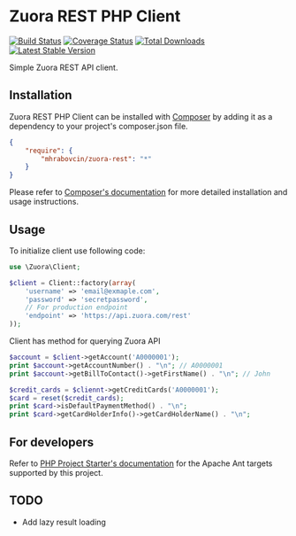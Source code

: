 # Zuora REST PHP Client

[![Build Status](https://travis-ci.org/mhrabovcin/zuora-rest.png)](https://travis-ci.org/mhrabovcin/zuora-rest)
[![Coverage Status](https://coveralls.io/repos/mhrabovcin/zuora-rest/badge.png?branch=master)](https://coveralls.io/r/mhrabovcin/zuora-rest?branch=master)
[![Total Downloads](https://poser.pugx.org/mhrabovcin/zuora-rest/downloads.png)](https://packagist.org/packages/mhrabovcin/zuora-rest)
[![Latest Stable Version](https://poser.pugx.org/mhrabovcin/zuora-rest/v/stable.png)](https://packagist.org/packages/mhrabovcin/zuora-rest)

Simple Zuora REST API client.

## Installation

Zuora REST PHP Client can be installed with [Composer](http://getcomposer.org)
by adding it as a dependency to your project's composer.json file.

```json
{
    "require": {
        "mhrabovcin/zuora-rest": "*"
    }
}
```

Please refer to [Composer's documentation](https://github.com/composer/composer/blob/master/doc/00-intro.md#introduction)
for more detailed installation and usage instructions.

## Usage

To initialize client use following code:

```php
use \Zuora\Client;

$client = Client::factory(array(
    'username' => 'email@exmaple.com',
    'password' => 'secretpassword',
    // For production endpoint
    'endpoint' => 'https://api.zuora.com/rest'
));
```

Client has method for querying Zuora API

```php
$account = $client->getAccount('A0000001');
print $account->getAccountNumber() . "\n"; // A0000001
print $account->getBillToContact()->getFirstName() . "\n"; // John

$credit_cards = $cliennt->getCreditCards('A0000001');
$card = reset($credit_cards);
print $card->isDefaultPaymentMethod() . "\n";
print $card->getCardHolderInfo()->getCardHolderName() . "\n";
```
## For developers

Refer to [PHP Project Starter's documentation](https://github.com/cpliakas/php-project-starter#using-apache-ant)
for the Apache Ant targets supported by this project.

## TODO

* Add lazy result loading